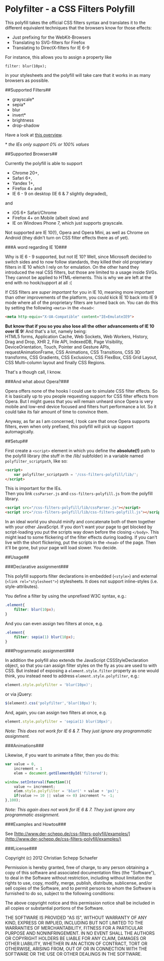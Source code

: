 Polyfilter - a CSS Filters Polyfill
===================================

This polyfill takes the official CSS filters syntax and translates it to the different equivalent techniques that the browsers know for those effects:

* Just prefixing for the WebKit-Browsers
* Translating to SVG-filters for Firefox
* Translating to DirectX-filters for IE 6-9

For instance, this allows you to assign a property like 

`filter: blur(10px);`

in your stylesheets and the polyfill will take care that it works in as many browsers as possible.

##Supported Filters##

* grayscale*
* sepia*
* blur
* invert*
* brightness
* drop-shadow

Have a look at [this overview](http://www.der-schepp.de/css-filters-polyfill/examples/static-vs-animated/static.html).

\* _the IEs only support 0% or 100% values_

##Supported Browsers##

Currently the polyfill is able to support

* Chrome 20+, 
* Safari 6+, 
* Yandex 1+,
* Firefox 4+ and 
* IE 6 - 9 on desktop (IE 6 & 7 slightly degraded), 

and 

* iOS 6+ Safari/Chrome 
* Firefox 4+ on Mobile (albeit slow) and
* IE on Windows Phone 7, which just supports grayscale.

Not supported are IE 10(!), Opera and Opera Mini, as well as Chrome on Android (they didn't turn on CSS filter effects there as of yet).

###A word regarding IE 10###

Why is IE 6 - 9 supported, but not IE 10? Well, since Microsoft decided to switch sides and to now follow standards, they killed their old proprietary filters in IE 10 which I rely on for emulation. On the other hand they introduced the real CSS filters, but those are limited to a usage inside SVGs. They cannot be applied to HTML-elements. This is why we are left at the end with no hook/support at all :(

If CSS filters are *super important* for you in IE 10, meaning more important than other improvements of the platform, you could kick IE 10 back into IE 9 mode where all of the proprietary filters are turned back on. You can do this by setting the following `<meta>` in the `<head>`:

```html
<meta http-equiv="X-UA-Compatible" content="IE=EmulateIE9">
```

**But know that if you so you also lose all the other advancements of IE 10 over IE 9**! And that's a lot, namely being:  
HTML5 forms, Application Cache, Web Sockets, Web Workers, History, Drag and Drop, XHR 2, File API, IndexedDB, Page Visibility, DeviceOrientation, Touch, Pointer and Gesture APIs, requestAnimationFrame, CSS Animations, CSS Transitions, CSS 3D transforms, CSS Gradients, CSS Exclusions, CSS FlexBox, CSS Grid Layout, CSS Multi-column layout and finally CSS Regions.

That's a though call, I know.

###And what about Opera?###

Opera offers none of the hooks I could use to simulate CSS filter effects. So it is basically up to you people requesting support for CSS filter effects from Opera. But I might guess that you will remain unheard since Opera is very mobile and low-end device focused and filters hurt performance a lot. So it could take its fair amount of time to convince them.

Anyway, as far as I am concerned, I took care that once Opera supports filters, even when only prefixed, this polyfill will pick up support automagically.

##Setup##

First create a `<script>` element in which you define the **absolute(!)** path to the polyfill library (the stuff in the /lib/ subfolder) in a variable named `polyfilter_scriptpath`, like so:  

```html
<script>  
	var polyfilter_scriptpath = '/css-filters-polyfill/lib/';  
</script>
```

This is important for the IEs.  
Then you link `cssParser.js` and `css-filters-polyfill.js` from the polyfill library. 

```html
<script src="/css-filters-polyfill/lib/cssParser.js"></script>
<script src="/css-filters-polyfill/lib/css-filters-polyfill.js"></script>
```

In an ideal world you should minify and concatenate both of them together with your other JavaScript. If you don't want your page to get blocked by script-loading you put the scripts way down before the closing `</body>`. This might lead to some flickering of the filter effects during loading. If you can't live with the short flickering, put the scripts in the `<head>` of the page. Then it'll be gone, but your page will load slower. You decide.

##Usage##

###Declarative assignment###

This polyfill supports filter declarations in embedded (`<style>`) and external (`<link rel="stylesheet">`) stylesheets. It does not support inline-styles (i.e. style-attributes).

You define a filter by using the unprefixed W3C syntax, e.g.: 

```css
.element{
	filter: blur(10px);
}
```

And you can even assign two filters at once, e.g.

```css
.element{
	filter: sepia(1) blur(10px);
}
```

###Programmatic assignment###

In addition the polyfill also extends the JavaScript CSSStyleDeclaration object, so that you can assign filter styles on the fly as you are used to with CSS. But instead of exposing a `element.style.filter` property as one would think, you instead need to address `element.style.polyfilter`, e.g.:

```javascript
element.style.polyfilter = 'blur(10px)';
```

or via jQuery:

```javascript
$(element).css('polyfilter','blur(10px)');
```
And, again, you can assign two filters at once, e.g.

```javascript
element.style.polyfilter = 'sepia(1) blur(10px)';
```

_Note: This does not work for IE 6 & 7. They just ignore any programmatic assignment._

###Animations###

Likewise, if you want to animate a filter, then you do this:

```javascript
var value = 0,   
    increment = 1  
    elem = document.getElementById('filtered');

window.setInterval(function(){  
    value += increment;  
    elem.style.polyfilter = 'blur(' + value + 'px)';  
    if(value >= 10 || value <= 0) increment *= -1;  
},100);
```

_Note: This again does not work for IE 6 & 7. They just ignore any programmatic assignment._

###Examples and Howtos###

See [http://www.der-schepp.de/css-filters-polyfill/examples/](http://www.der-schepp.de/css-filters-polyfill/examples/)

###License###

Copyright (c) 2012 Christian Schepp Schaefer

Permission is hereby granted, free of charge, to any person obtaining a copy of this software and associated documentation files (the "Software"), to deal in the Software without restriction, including without limitation the rights to use, copy, modify, merge, publish, distribute, sublicense, and/or sell copies of the Software, and to permit persons to whom the Software is furnished to do so, subject to the following conditions:

The above copyright notice and this permission notice shall be included in all copies or substantial portions of the Software.

THE SOFTWARE IS PROVIDED "AS IS", WITHOUT WARRANTY OF ANY KIND, EXPRESS OR IMPLIED, INCLUDING BUT NOT LIMITED TO THE WARRANTIES OF MERCHANTABILITY, FITNESS FOR A PARTICULAR PURPOSE AND NONINFRINGEMENT. IN NO EVENT SHALL THE AUTHORS OR COPYRIGHT HOLDERS BE LIABLE FOR ANY CLAIM, DAMAGES OR OTHER LIABILITY, WHETHER IN AN ACTION OF CONTRACT, TORT OR OTHERWISE, ARISING FROM, OUT OF OR IN CONNECTION WITH THE SOFTWARE OR THE USE OR OTHER DEALINGS IN THE SOFTWARE.
